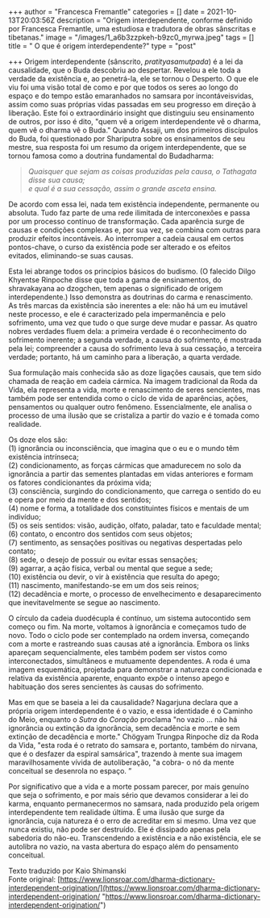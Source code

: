 +++
author = "Francesca Fremantle"
categories = []
date = 2021-10-13T20:03:56Z
description = "Origem interdependente, conforme definido por Francesca Fremantle, uma estudiosa e tradutora de obras sânscritas e tibetanas."
image = "/images/1_a6b3zzpkeh-b9zc0_myrwa.jpeg"
tags = []
title = " O que é origem interdependente?"
type = "post"

+++
Origem interdependente (sânscrito, _pratityasamutpada_) é a lei da causalidade, que o Buda descobriu ao despertar. Revelou a ele toda a verdade da existência e, ao penetrá-la, ele se tornou o Desperto. O que ele viu foi uma visão total de como e por que todos os seres ao longo do espaço e do tempo estão emaranhados no samsara por incontáveis ​​vidas, assim como suas próprias vidas passadas em seu progresso em direção à liberação. Este foi o extraordinário insight que distinguiu seu ensinamento de outros, por isso é dito, "quem vê a origem interdependente vê o dharma, quem vê o dharma vê o Buda." Quando Assaji, um dos primeiros discípulos do Buda, foi questionado por Shariputra sobre os ensinamentos de seu mestre, sua resposta foi um resumo da origem interdependente, que se tornou famosa como a doutrina fundamental do Budadharma:

> _Quaisquer que sejam as coisas produzidas pela causa, o Tathagata disse sua causa;  
> e qual é a sua cessação, assim o grande asceta ensina._

De acordo com essa lei, nada tem existência independente, permanente ou absoluta. Tudo faz parte de uma rede ilimitada de interconexões e passa por um processo contínuo de transformação. Cada aparência surge de causas e condições complexas e, por sua vez, se combina com outras para produzir efeitos incontáveis. Ao interromper a cadeia causal em certos pontos-chave, o curso da existência pode ser alterado e os efeitos evitados, eliminando-se suas causas.

Esta lei abrange todos os princípios básicos do budismo. (O falecido Dilgo Khyentse Rinpoche disse que toda a gama de ensinamentos, do shravakayana ao dzogchen, tem apenas o significado de origem interdependente.) Isso demonstra as doutrinas do carma e renascimento. As três marcas da existência são inerentes a ele: não há um eu imutável neste processo, e ele é caracterizado pela impermanência e pelo sofrimento, uma vez que tudo o que surge deve mudar e passar. As quatro nobres verdades fluem dela: a primeira verdade é o reconhecimento do sofrimento inerente; a segunda verdade, a causa do sofrimento, é mostrada pela lei; compreender a causa do sofrimento leva à sua cessação, a terceira verdade; portanto, há um caminho para a liberação, a quarta verdade.

Sua formulação mais conhecida são as doze ligações causais, que tem sido chamada de reação em cadeia cármica. Na imagem tradicional da Roda da Vida, ela representa a vida, morte e renascimento de seres sencientes, mas também pode ser entendida como o ciclo de vida de aparências, ações, pensamentos ou qualquer outro fenômeno. Essencialmente, ele analisa o processo de uma ilusão que se cristaliza a partir do vazio e é tomada como realidade.

Os doze elos são:  
(1) ignorância ou inconsciência, que imagina que o eu e o mundo têm existência intrínseca;  
(2) condicionamento, as forças cármicas que amadurecem no solo da ignorância a partir das sementes plantadas em vidas anteriores e formam os fatores condicionantes da próxima vida;  
(3) consciência, surgindo do condicionamento, que carrega o sentido do eu e opera por meio da mente e dos sentidos;  
(4) nome e forma, a totalidade dos constituintes físicos e mentais de um indivíduo;  
(5) os seis sentidos: visão, audição, olfato, paladar, tato e faculdade mental;  
(6) contato, o encontro dos sentidos com seus objetos;  
(7) sentimento, as sensações positivas ou negativas despertadas pelo contato;  
(8) sede, o desejo de possuir ou evitar essas sensações;  
(9) agarrar, a ação física, verbal ou mental que segue a sede;  
(10) existência ou devir, o vir à existência que resulta do apego;  
(11) nascimento, manifestando-se em um dos seis reinos;  
(12) decadência e morte, o processo de envelhecimento e desaparecimento que inevitavelmente se segue ao nascimento.

O círculo da cadeia duodécupla é contínuo, um sistema autocontido sem começo ou fim. Na morte, voltamos à ignorância e começamos tudo de novo. Todo o ciclo pode ser contemplado na ordem inversa, começando com a morte e rastreando suas causas até a ignorância. Embora os links apareçam sequencialmente, eles também podem ser vistos como interconectados, simultâneos e mutuamente dependentes. A roda é uma imagem esquemática, projetada para demonstrar a natureza condicionada e relativa da existência aparente, enquanto expõe o intenso apego e habituação dos seres sencientes às causas do sofrimento.  
  
Mas em que se baseia a lei da causalidade? Nagarjuna declara que a própria origem interdependente é o vazio, e essa identidade é o Caminho do Meio, enquanto o _Sutra_ do _Coração_ proclama "no vazio ... não há ignorância ou extinção da ignorância, sem decadência e morte e sem extinção de decadência e morte." Chögyam Trungpa Rinpoche diz da Roda da Vida, "esta roda é o retrato do samsara e, portanto, também do nirvana, que é o desfazer da espiral samsárica", trazendo à mente sua imagem maravilhosamente vívida de autoliberação, "a cobra- o nó da mente conceitual se desenrola no espaço. ”

Por significativo que a vida e a morte possam parecer, por mais genuíno que seja o sofrimento, e por mais sério que devamos considerar a lei do karma, enquanto permanecermos no samsara, nada produzido pela origem interdependente tem realidade última. É uma ilusão que surge da ignorância, cuja natureza é o erro de acreditar em si mesmo. Uma vez que nunca existiu, não pode ser destruído. Ele é dissipado apenas pela sabedoria do não-eu. Transcendendo a existência e a não existência, ele se autolibra no vazio, na vasta abertura do espaço além do pensamento conceitual.  
  
  
Texto traduzido por Kaio Shimanski   
Fonte original: [https://www.lionsroar.com/dharma-dictionary-interdependent-origination/](https://www.lionsroar.com/dharma-dictionary-interdependent-origination/ "https://www.lionsroar.com/dharma-dictionary-interdependent-origination/")